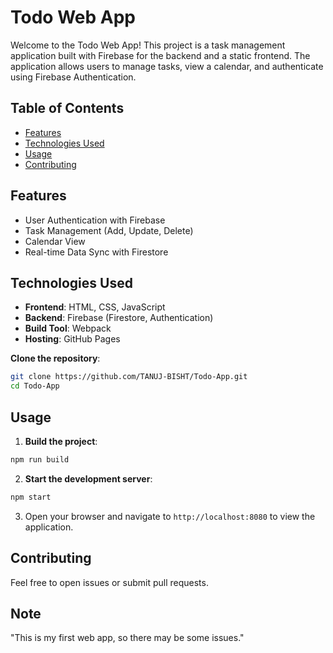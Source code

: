 # Todo Web App

Welcome to the Todo Web App! This project is a task management application built with Firebase for the backend and a static frontend. The application allows users to manage tasks, view a calendar, and authenticate using Firebase Authentication.

## Table of Contents

- [Features](#Features)
- [Technologies Used](#Technologies-Used)
- [Usage](#Usage)
- [Contributing](#Contributing)
<!-- 
- [Setup and Installation](#setup-and-installation)
- [Environment Variables](#environment-variables)
- [Deployment](#deployment)
- [License](#license)
-->

## Features

- User Authentication with Firebase
- Task Management (Add, Update, Delete)
- Calendar View
- Real-time Data Sync with Firestore

## Technologies Used

- **Frontend**: HTML, CSS, JavaScript
- **Backend**: Firebase (Firestore, Authentication)
- **Build Tool**: Webpack
- **Hosting**: GitHub Pages

**Clone the repository**:
   ```bash
   git clone https://github.com/TANUJ-BISHT/Todo-App.git
   cd Todo-App
   ```
<!--
## Setup and Installation

## Webpack Configuration Setup

1. **Install Webpack and Webpack CLI**:
   ```bash
   npm install webpack webpack-cli --save-dev
2. **Create a webpack.config.js file**:
```js
const path = require('path');

module.exports = {
  entry: './src/index.js',
  output: {
    filename: 'bundle.js',
    path: path.resolve(__dirname, 'dist')
  },
  module: {
    rules: [
      {
        test: /\.css$/,
        use: ['style-loader', 'css-loader']
      }
    ]
  },
  mode: 'development'
};
```
3. **Update package.json scripts**:
```json
"scripts": {
  "build": "webpack"
}
```
-->

## Usage
1. **Build the project**:
```bash
npm run build
```
2. **Start the development server**:
```bash
npm start
```
3. Open your browser and navigate to ``http://localhost:8080`` to view the application.

## Contributing
Feel free to open issues or submit pull requests.

## Note
"This is my first web app, so there may be some issues."
